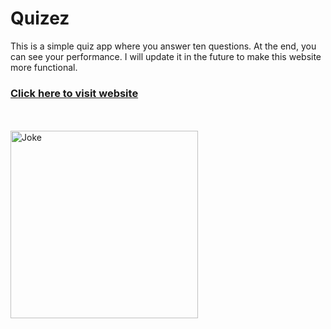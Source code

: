 # Quizez
This is a simple quiz app where you answer ten questions. At the end, you can see your performance. I will update it in the future to make this website more functional.

<h3><a href="Quizez">Click here to visit website</a></h3><br><br>
<img src="https://i.pinimg.com/736x/22/e3/9f/22e39f42d2f313fe05cb91a5215f2252.jpg" alt="Joke" width=300>
